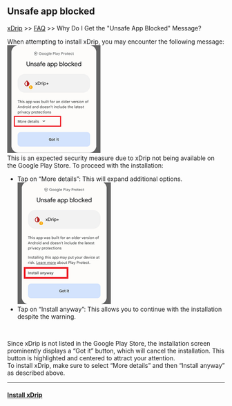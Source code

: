## Unsafe app blocked
[xDrip](../../README.md) >> [FAQ](../FAQ_page.md) >> Why Do I Get the "Unsafe App Blocked" Message?  
  
When attempting to install xDrip, you may encounter the following message:    
![](../images/UnsafeAppBlocked1.png)  
This is an expected security measure due to xDrip not being available on the Google Play Store. To proceed with the installation:  
- Tap on “More details”: This will expand additional options.  
![](../images/UnsafeAppBlocked2.png)  
- Tap on “Install anyway”: This allows you to continue with the installation despite the warning.  
  
<br/>  
  
Since xDrip is not listed in the Google Play Store, the installation screen prominently displays a “Got it” button, which will cancel the installation. This button is highlighted and centered to attract your attention.  
To install xDrip, make sure to select “More details” and then “Install anyway” as described above.  
  
---  
  
#### [Install xDrip](../Install.md)  
  
